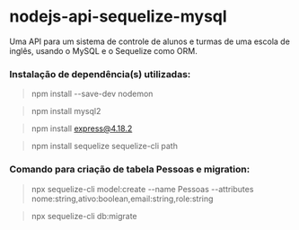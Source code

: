 # nodejs-api-sequelize-mysql
Uma API para um sistema de controle de alunos e turmas de uma escola de inglês, usando o MySQL e o Sequelize como ORM.
### Instalação de dependência(s) utilizadas:

> npm install --save-dev nodemon

> npm install mysql2

> npm install express@4.18.2

> npm install sequelize sequelize-cli path

### Comando para criação de tabela Pessoas e migration:

> npx sequelize-cli model:create --name Pessoas --attributes nome:string,ativo:boolean,email:string,role:string

> npx sequelize-cli db:migrate
